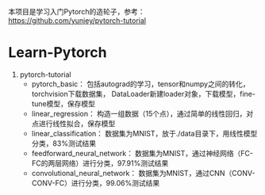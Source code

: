 本项目是学习入门Pytorch的造轮子，参考：https://github.com/yunjey/pytorch-tutorial
# Learn-Pytorch
1. pytorch-tutorial  
    - pytorch_basic：
    包括autograd的学习，tensor和numpy之间的转化，torchvision下载数据集，
    DataLoader新建loader对象，下载模型，fine-tune模型，保存模型
    - linear_regression：
    构造一组数据（15个点），通过简单的线性回归，对点进行线性拟合，保存模型
    - linear_classification：
    数据集为MNIST，放于./data目录下，用线性模型分类，83%测试结果
    - feedforward_neural_network：
    数据集为MNIST，通过神经网络（FC-FC的两层网络）进行分类，97.91%测试结果
    - convolutional_neural_network：
    数据集为MNIST，通过CNN（CONV-CONV-FC）进行分类，99.06%测试结果